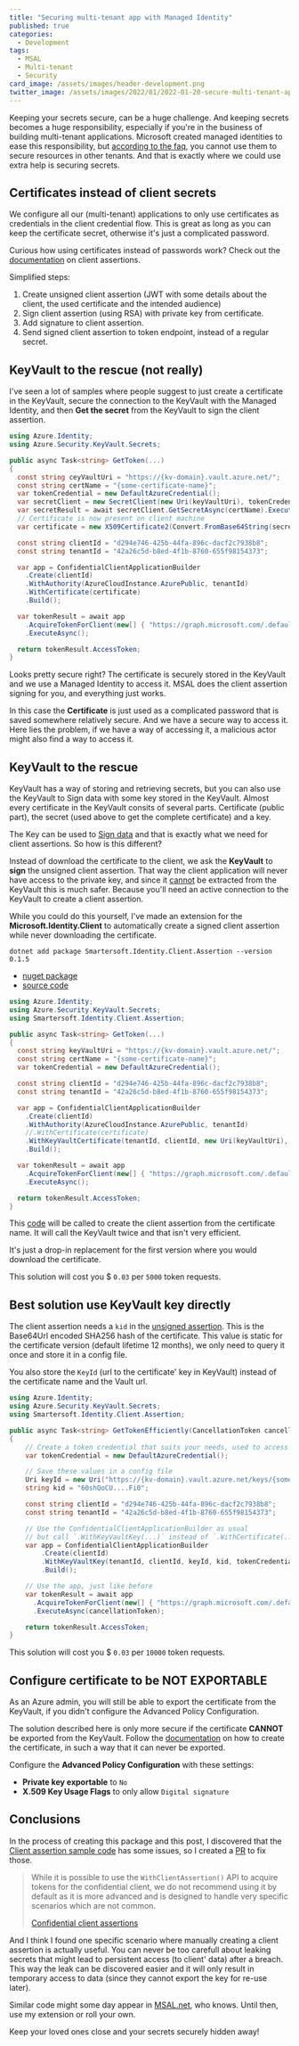 ```yaml
---
title: "Securing multi-tenant app with Managed Identity"
published: true
categories:
  - Development
tags:
  - MSAL
  - Multi-tenant
  - Security
card_image: /assets/images/header-development.png
twitter_image: /assets/images/2022/01/2022-01-20-secure-multi-tenant-app.png
---
```


Keeping your secrets secure, can be a huge challenge. And keeping secrets becomes a huge responsibility, especially if you're in the business of building multi-tenant applications. Microsoft created managed identities to ease this responsibility, but [according to the faq](https://docs.microsoft.com/en-us/azure/active-directory/managed-identities-azure-resources/managed-identities-faq#can-i-use-a-managed-identity-to-access-a-resource-in-a-different-directorytenant), you cannot use them to secure resources in other tenants. And that is exactly where we could use extra help is securing secrets.

<!--more-->

## Certificates instead of client secrets

We configure all our (multi-tenant) applications to only use certificates as  credentials in the client credential flow. This is great as long as you can keep the certificate secret, otherwise it's just a complicated password. 

Curious how using certificates instead of passwords work? Check out the [documentation](https://docs.microsoft.com/en-us/azure/active-directory/develop/msal-net-client-assertions) on client assertions.

Simplified steps:

1. Create unsigned client assertion (JWT with some details about the client, the used certificate and the intended audience)
2. Sign client assertion (using RSA) with private key from certificate.
3. Add signature to client assertion.
4. Send signed client assertion to token endpoint, instead of a regular secret.

## KeyVault to the rescue (not really)

I've seen a lot of samples where people suggest to just create a certificate in the KeyVault, secure the connection to the KeyVault with the Managed Identity, and then **Get the secret** from the KeyVault to sign the client assertion.

```csharp
using Azure.Identity;
using Azure.Security.KeyVault.Secrets;

public async Task<string> GetToken(...)
{
  const string ceyVaultUri = "https://{kv-domain}.vault.azure.net/";
  const string certName = "{some-certificate-name}";
  var tokenCredential = new DefaultAzureCredential();
  var secretClient = new SecretClient(new Uri(keyVaultUri), tokenCredential);
  var secretResult = await secretClient.GetSecretAsync(certName).ExecuteAsync();
  // Certificate is now present on client machine
  var certificate = new X509Certificate2(Convert.FromBase64String(secretResult.Value.Value));

  const string clientId = "d294e746-425b-44fa-896c-dacf2c7938b8";
  const string tenantId = "42a26c5d-b8ed-4f1b-8760-655f98154373";

  var app = ConfidentialClientApplicationBuilder
    .Create(clientId)
    .WithAuthority(AzureCloudInstance.AzurePublic, tenantId)
    .WithCertificate(certificate)
    .Build();

  var tokenResult = await app
    .AcquireTokenForClient(new[] { "https://graph.microsoft.com/.default" })
    .ExecuteAsync();

  return tokenResult.AccessToken;
}
```

Looks pretty secure right? The certificate is securely stored in the KeyVault and we use a Managed Identity to access it. MSAL does the client assertion signing for you, and everything just works.

In this case the **Certificate** is just used as a complicated password that is saved somewhere relatively secure. And we have a secure way to access it. Here lies the problem, if we have a way of accessing it, a malicious actor might also find a way to access it.

## KeyVault to the rescue

KeyVault has a way of storing and retrieving secrets, but you can also use the KeyVault to Sign data with some key stored in the KeyVault. Almost every certificate in the KeyVault consits of several parts. Certificate (public part), the secret (used above to get the complete certificate) and a key.

The Key can be used to [Sign data](https://docs.microsoft.com/en-us/dotnet/api/azure.security.keyvault.keys.cryptography.cryptographyclient.signdataasync?view=azure-dotnet) and that is exactly what we need for client assertions. So how is this different?

Instead of download the certificate to the client, we ask the **KeyVault** to **sign** the unsigned client assertion. That way the client application will never have access to the private key, and since it [cannot](#configure-certificate-to-be-not-exportable) be extracted from the KeyVault this is much safer. Because you'll need an active connection to the KeyVault to create a client assertion.

While you could do this yourself, I've made an extension for the **Microsoft.Identity.Client** to automatically create a signed client assertion while never downloading the certificate.

`dotnet add package Smartersoft.Identity.Client.Assertion --version 0.1.5`

- [nuget package](https://www.nuget.org/packages/Smartersoft.Identity.Client.Assertion/)
- [source code](https://github.com/Smartersoft/identity-client-assertion)

```csharp
using Azure.Identity;
using Azure.Security.KeyVault.Secrets;
using Smartersoft.Identity.Client.Assertion;

public async Task<string> GetToken(...)
{
  const string keyVaultUri = "https://{kv-domain}.vault.azure.net/";
  const string certName = "{some-certificate-name}";
  var tokenCredential = new DefaultAzureCredential();

  const string clientId = "d294e746-425b-44fa-896c-dacf2c7938b8";
  const string tenantId = "42a26c5d-b8ed-4f1b-8760-655f98154373";

  var app = ConfidentialClientApplicationBuilder
    .Create(clientId)
    .WithAuthority(AzureCloudInstance.AzurePublic, tenantId)
    //.WithCertificate(certificate)
    .WithKeyVaultCertificate(tenantId, clientId, new Uri(keyVaultUri), certName, tokenCredential)
    .Build();

  var tokenResult = await app
    .AcquireTokenForClient(new[] { "https://graph.microsoft.com/.default" })
    .ExecuteAsync();

  return tokenResult.AccessToken;
}
```

This [code](https://github.com/Smartersoft/identity-client-assertion/blob/683892632686d4aeea04b2adf7fdf3051f3bcaaf/src/Smartersoft.Identity.Client.Assertion/ClientAssertionGenerator.cs#L180-L191) will be called to create the client assertion from the certificate name. It will call the KeyVault twice and that isn't very efficient.

It's just a drop-in replacement for the first version where you would download the certificate.

This solution will cost you $ `0.03` per `5000` token requests.

## Best solution use KeyVault key directly

The client assertion needs a `kid` in the [unsigned assertion](https://github.com/Smartersoft/identity-client-assertion/blob/683892632686d4aeea04b2adf7fdf3051f3bcaaf/src/Smartersoft.Identity.Client.Assertion/ClientAssertionGenerator.cs#L66-L95). This is the Base64Url encoded SHA256 hash of the certificate. This value is static for the certificate version (default lifetime 12 months), we only need to query it once and store it in a config file.

You also store the `KeyId` (url to the certificate' key in KeyVault) instead of the certificate name and the Vault url.

```csharp
using Azure.Identity;
using Azure.Security.KeyVault.Secrets;
using Smartersoft.Identity.Client.Assertion;

public async Task<string> GetTokenEfficiently(CancellationToken cancellationToken)
{
    // Create a token credential that suits your needs, used to access the KeyVault
    var tokenCredential = new DefaultAzureCredential();

    // Save these values in a config file
    Uri keyId = new Uri("https://{kv-domain}.vault.azure.net/keys/{some-certificate-name}/{cert-version}");
    string kid = "60shQoCU....Fi0";

    const string clientId = "d294e746-425b-44fa-896c-dacf2c7938b8";
    const string tenantId = "42a26c5d-b8ed-4f1b-8760-655f98154373";

    // Use the ConfidentialClientApplicationBuilder as usual
    // but call `.WithKeyVaultKey(...)` instead of `.WithCertificate(...)`
    var app = ConfidentialClientApplicationBuilder
        .Create(clientId)
        .WithKeyVaultKey(tenantId, clientId, keyId, kid, tokenCredential)
        .Build();

    // Use the app, just like before
    var tokenResult = await app
      .AcquireTokenForClient(new[] { "https://graph.microsoft.com/.default" })
      .ExecuteAsync(cancellationToken);

    return tokenResult.AccessToken;
}
```

This solution will cost you $ `0.03` per `10000` token requests.

## Configure certificate to be NOT EXPORTABLE

As an Azure admin, you will still be able to export the certificate from the KeyVault, if you didn't configure the Advanced Policy Configuration. 

The solution described here is only more secure if the certificate **CANNOT** be exported from the KeyVault. Follow the [documentation](https://github.com/Smartersoft/identity-client-assertion/blob/main/docs/Smartersoft.Identity.Client.Assertion.md#creating-a-certificate-in-keyvault) on how to create the certificate, in such a way that it can never be exported.

Configure the **Advanced Policy Configuration** with these settings:

- **Private key exportable** to `No`
-  **X.509 Key Usage Flags** to only allow `Digital signature`

## Conclusions

In the process of creating this package and this post, I discovered that the [Client assertion sample code](https://docs.microsoft.com/en-us/azure/active-directory/develop/msal-net-client-assertions) has some issues, so I created a [PR](https://github.com/MicrosoftDocs/azure-docs/pull/86636) to fix those.

> While it is possible to use the `WithClientAssertion()` API to acquire tokens for the confidential client, we do not recommend using it by default as it is more advanced and is designed to handle very specific scenarios which are not common.
>
> [Confidential client assertions](https://docs.microsoft.com/en-us/azure/active-directory/develop/msal-net-client-assertions)

And I think I found one specific scenario where manually creating a client assertion is actually useful. You can never be too carefull about leaking secrets that might lead to persistent access (to client' data) after a breach. This way the leak can be discovered easier and it will only result in temporary access to data (since they cannot export the key for re-use later).

Similar code might some day appear in [MSAL.net](https://github.com/AzureAD/microsoft-authentication-library-for-dotnet), who knows. Until then, use my extension or roll your own.

Keep your loved ones close and your secrets securely hidden away!
